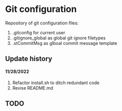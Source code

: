 # Git configuration
Repository of git configuration files:

1. .gitconfig for current user
2. .gitignore_global as global git ignore filetypes
3. .stCommitMsg as glboal commit message template

## Update history

#### 11/28/2022
1. Refactor install.sh to ditch redundant code
2. Revise README.md 

## TODO
